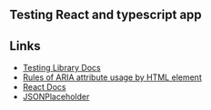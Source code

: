 ## Testing React and typescript app

## Links

* [Testing Library Docs](https://testing-library.com/docs/queries/byrole)
* [Rules of ARIA attribute usage by HTML element](https://www.w3.org/TR/html-aria/#docconformance)
* [React Docs](https://reactjs.org/docs/getting-started.html)
* [JSONPlaceholder](https://jsonplaceholder.typicode.com/)
